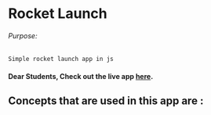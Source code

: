 # Rocket Launch

###### Purpose:
    Simple rocket launch app in js

#### Dear Students, Check out the live app [here]().

## Concepts that are used in this app are :
###### 
